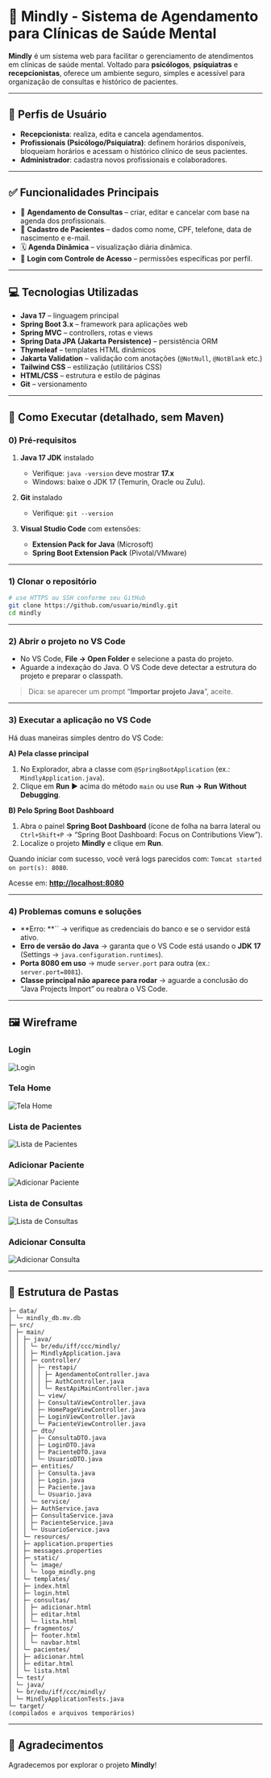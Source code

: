 # 🧠 Mindly - Sistema de Agendamento para Clínicas de Saúde Mental

**Mindly** é um sistema web para facilitar o gerenciamento de atendimentos em clínicas de saúde mental. Voltado para **psicólogos**, **psiquiatras** e **recepcionistas**, oferece um ambiente seguro, simples e acessível para organização de consultas e histórico de pacientes.

---

## 👥 Perfis de Usuário

* **Recepcionista**: realiza, edita e cancela agendamentos.
* **Profissionais (Psicólogo/Psiquiatra)**: definem horários disponíveis, bloqueiam horários e acessam o histórico clínico de seus pacientes.
* **Administrador**: cadastra novos profissionais e colaboradores.

---

## ✅ Funcionalidades Principais

* 📅 **Agendamento de Consultas** – criar, editar e cancelar com base na agenda dos profissionais.
* 👤 **Cadastro de Pacientes** – dados como nome, CPF, telefone, data de nascimento e e-mail.
* 🗓️ **Agenda Dinâmica** – visualização diária dinâmica.
* 🔐 **Login com Controle de Acesso** – permissões específicas por perfil.

---

## 💻 Tecnologias Utilizadas

* **Java 17** – linguagem principal
* **Spring Boot 3.x** – framework para aplicações web
* **Spring MVC** – controllers, rotas e views
* **Spring Data JPA (Jakarta Persistence)** – persistência ORM
* **Thymeleaf** – templates HTML dinâmicos
* **Jakarta Validation** – validação com anotações (`@NotNull`, `@NotBlank` etc.)
* **Tailwind CSS** – estilização (utilitários CSS)
* **HTML/CSS** – estrutura e estilo de páginas
* **Git** – versionamento

---

## 🚀 Como Executar (detalhado, sem Maven)

### 0) Pré-requisitos

1. **Java 17 JDK** instalado

   * Verifique: `java -version` deve mostrar **17.x**
   * Windows: baixe o JDK 17 (Temurin, Oracle ou Zulu).&#x20;

2. **Git** instalado

   * Verifique: `git --version`

3. **Visual Studio Code** com extensões:

   * **Extension Pack for Java** (Microsoft)
   * **Spring Boot Extension Pack** (Pivotal/VMware)

---

### 1) Clonar o repositório

```bash
# use HTTPS ou SSH conforme seu GitHub
git clone https://github.com/usuario/mindly.git
cd mindly
```

---

### 2) Abrir o projeto no VS Code

* No VS Code, **File → Open Folder** e selecione a pasta do projeto.
* Aguarde a indexação do Java. O VS Code deve detectar a estrutura do projeto e preparar o classpath.

> Dica: se aparecer um prompt “**Importar projeto Java**”, aceite.

---

### 3) Executar a aplicação no VS Code

Há duas maneiras simples dentro do VS Code:

**A) Pela classe principal**

1. No Explorador, abra a classe com `@SpringBootApplication` (ex.: `MindlyApplication.java`).
2. Clique em **Run** ▶️ acima do método `main` ou use **Run → Run Without Debugging**.

**B) Pelo Spring Boot Dashboard**

1. Abra o painel **Spring Boot Dashboard** (ícone de folha na barra lateral ou `Ctrl+Shift+P` → “Spring Boot Dashboard: Focus on Contributions View”).
2. Localize o projeto **Mindly** e clique em **Run**.

Quando iniciar com sucesso, você verá logs parecidos com: `Tomcat started on port(s): 8080`.

Acesse em: [**http://localhost:8080**](http://localhost:8080)

---

### 4) Problemas comuns e soluções

* \*\*Erro: \*\*\`\` → verifique as credenciais do banco e se o servidor está ativo.
* **Erro de versão do Java** → garanta que o VS Code está usando o **JDK 17** (Settings → `java.configuration.runtimes`).
* **Porta 8080 em uso** → mude `server.port` para outra (ex.: `server.port=8081`).
* **Classe principal não aparece para rodar** → aguarde a conclusão do “Java Projects Import” ou reabra o VS Code.

---

## 🖼️ Wireframe

### Login
![Login](Docs/wireframe/wireframe_login.png)

### Tela Home
![Tela Home](Docs/wireframe/wireframe_home.png)

### Lista de Pacientes
![Lista de Pacientes](Docs/wireframe/wireframe_listaPacientes.png)

### Adicionar Paciente
![Adicionar Paciente](Docs/wireframe/wireframe_adicionarPaciente.png)

### Lista de Consultas
![Lista de Consultas](Docs/wireframe/wireframe_listaConsultas.png)

### Adicionar Consulta
![Adicionar Consulta](Docs/wireframe/wireframe_adicionarConsulta.png)

---

## 📂 Estrutura de Pastas

```
├─ data/
│ └─ mindly_db.mv.db
├─ src/
│ ├─ main/
│ │ ├─ java/
│ │ │ └─ br/edu/iff/ccc/mindly/
│ │ │ ├─ MindlyApplication.java
│ │ │ ├─ controller/
│ │ │ │ ├─ restapi/
│ │ │ │ │ ├─ AgendamentoController.java
│ │ │ │ │ ├─ AuthController.java
│ │ │ │ │ └─ RestApiMainController.java
│ │ │ │ └─ view/
│ │ │ │ ├─ ConsultaViewController.java
│ │ │ │ ├─ HomePageViewController.java
│ │ │ │ ├─ LoginViewController.java
│ │ │ │ └─ PacienteViewController.java
│ │ │ ├─ dto/
│ │ │ │ ├─ ConsultaDTO.java
│ │ │ │ ├─ LoginDTO.java
│ │ │ │ ├─ PacienteDTO.java
│ │ │ │ └─ UsuarioDTO.java
│ │ │ ├─ entities/
│ │ │ │ ├─ Consulta.java
│ │ │ │ ├─ Login.java
│ │ │ │ ├─ Paciente.java
│ │ │ │ └─ Usuario.java
│ │ │ └─ service/
│ │ │ ├─ AuthService.java
│ │ │ ├─ ConsultaService.java
│ │ │ ├─ PacienteService.java
│ │ │ └─ UsuarioService.java
│ │ └─ resources/
│ │ ├─ application.properties
│ │ ├─ messages.properties
│ │ ├─ static/
│ │ │ └─ image/
│ │ │ └─ logo_mindly.png
│ │ └─ templates/
│ │ ├─ index.html
│ │ ├─ login.html
│ │ ├─ consultas/
│ │ │ ├─ adicionar.html
│ │ │ ├─ editar.html
│ │ │ └─ lista.html
│ │ ├─ fragmentos/
│ │ │ ├─ footer.html
│ │ │ └─ navbar.html
│ │ └─ pacientes/
│ │ ├─ adicionar.html
│ │ ├─ editar.html
│ │ └─ lista.html
│ └─ test/
│ └─ java/
│ └─ br/edu/iff/ccc/mindly/
│ └─ MindlyApplicationTests.java
└─ target/
(compilados e arquivos temporários)
```
---
## 🙌 Agradecimentos
Agradecemos por explorar o projeto **Mindly**!

